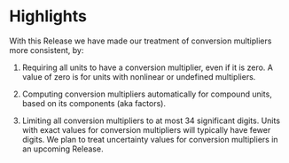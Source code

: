 # Highlights

With this Release we have made our treatment of conversion multipliers more consistent, by:

1. Requiring all units to have a conversion multiplier, even if it is zero. A value of zero is for units with nonlinear or undefined multipliers.

2. Computing conversion multipliers automatically for compound units, based on its components (aka factors).

3. Limiting all conversion multipliers to at most 34 significant digits. Units with exact values for conversion multipliers will typically have fewer digits.
We plan to treat uncertainty values for conversion multipliers in an upcoming Release.

